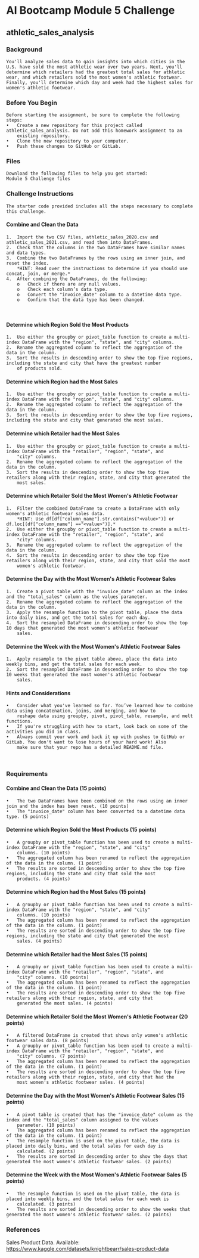 
# AI Bootcamp Module 5 Challenge
## athletic_sales_analysis

### Background

    You'll analyze sales data to gain insights into which cities in the U.S. have sold the most athletic wear over two years. Next, you'll determine which retailers had the greatest total sales for athletic wear, and which retailers sold the most women's athletic footwear. Finally, you'll determine which day and week had the highest sales for women's athletic footwear.


### Before You Begin
    Before starting the assignment, be sure to complete the following steps:
    •	Create a new repository for this project called athletic_sales_analysis. Do not add this homework assignment to an      
        existing repository.
    •	Clone the new repository to your computer.
    •	Push these changes to GitHub or GitLab.

### Files
    Download the following files to help you get started:
    Module 5 Challenge files

### Challenge Instructions
    The starter code provided includes all the steps necessary to complete this challenge.

#### Combine and Clean the Data
    1.	Import the two CSV files, athletic_sales_2020.csv and athletic_sales_2021.csv, and read them into DataFrames.
    2.	Check that the columns in the two DataFrames have similar names and data types.
    3.	Combine the two DataFrames by the rows using an inner join, and reset the index.
        *HINT: Read over the instructions to determine if you should use concat, join, or merge.*
    4.	After combining the DataFrames, do the following:
        o	Check if there are any null values.
        o	Check each column’s data type.
        o	Convert the "invoice_date" column to a datetime data type.
        o	Confirm that the data type has been changed.
 
#### Determine which Region Sold the Most Products
    1.	Use either the groupby or pivot_table function to create a multi-index DataFrame with the "region", "state", and "city" columns.
    2.	Rename the aggregated column to reflect the aggregation of the data in the column.
    3.	Sort the results in descending order to show the top five regions, including the state and city that have the greatest number 
        of products sold.
 
#### Determine which Region had the Most Sales
    1.	Use either the groupby or pivot_table function to create a multi-index DataFrame with the "region", "state", and "city" columns.
    2.	Rename the aggregated column to reflect the aggregation of the data in the column.
    3.	Sort the results in descending order to show the top five regions, including the state and city that generated the most sales. 
    
 
#### Determine which Retailer had the Most Sales
    1.	Use either the groupby or pivot_table function to create a multi-index DataFrame with the "retailer", "region", "state", and 
        "city" columns.
    2.	Rename the aggregated column to reflect the aggregation of the data in the column.
    3.	Sort the results in descending order to show the top five retailers along with their region, state, and city that generated the 
        most sales.
 
#### Determine which Retailer Sold the Most Women's Athletic Footwear
    1.	Filter the combined DataFrame to create a DataFrame with only women's athletic footwear sales data.
        *HINT: Use df[df["column_name"].str.contains("<value>")] or df.loc[(df["column_name"] =="<value>")].*
    2.	Use either the groupby or pivot_table function to create a multi-index DataFrame with the "retailer", "region", "state", and 
        "city" columns.
    3.	Rename the aggregated column to reflect the aggregation of the data in the column.
    4.	Sort the results in descending order to show the top five retailers along with their region, state, and city that sold the most 
        women's athletic footwear.
 
#### Determine the Day with the Most Women's Athletic Footwear Sales
    1.	Create a pivot table with the "invoice_date" column as the index and the "total_sales" column as the values parameter.
    2.	Rename the aggregated column to reflect the aggregation of the data in the column.
    3.	Apply the resample function to the pivot table, place the data into daily bins, and get the total sales for each day.
    4.	Sort the resampled DataFrame in descending order to show the top 10 days that generated the most women's athletic footwear      
        sales.
 
#### Determine the Week with the Most Women's Athletic Footwear Sales
    1.	Apply resample to the pivot table above, place the data into weekly bins, and get the total sales for each week.
    2.	Sort the resampled DataFrame in descending order to show the top 10 weeks that generated the most women's athletic footwear 
        sales.
 
#### Hints and Considerations
    •	Consider what you've learned so far. You’ve learned how to combine data using concatenation, joins, and merging, and how to 
        reshape data using groupby, pivot, pivot_table, resample, and melt functions.
    •	If you're struggling with how to start, look back on some of the activities you did in class.
    •	Always commit your work and back it up with pushes to GitHub or GitLab. You don't want to lose hours of your hard work! Also 
        make sure that your repo has a detailed README.md file.
 
### Requirements
#### Combine and Clean the Data (15 points)
    •	The two DataFrames have been combined on the rows using an inner join and the index has been reset. (10 points)
    •	The "invoice_date" column has been converted to a datetime data type. (5 points)
#### Determine which Region Sold the Most Products (15 points)
    •	A groupby or pivot_table function has been used to create a multi-index DataFrame with the "region", "state", and "city" 
        columns. (10 points)
    •	The aggregated column has been renamed to reflect the aggregation of the data in the column. (1 point)
    •	The results are sorted in descending order to show the top five regions, including the state and city that sold the most 
        products. (4 points)
#### Determine which Region had the Most Sales (15 points)
    •	A groupby or pivot_table function has been used to create a multi-index DataFrame with the "region", "state", and "city" 
        columns. (10 points)
    •	The aggregated column has been renamed to reflect the aggregation of the data in the column. (1 point)
    •	The results are sorted in descending order to show the top five regions, including the state and city that generated the most 
        sales. (4 points)
#### Determine which Retailer had the Most Sales (15 points)
    •	A groupby or pivot_table function has been used to create a multi-index DataFrame with the "retailer", "region", "state", and 
        "city" columns. (10 points)
    •	The aggregated column has been renamed to reflect the aggregation of the data in the column. (1 point)
    •	The results are sorted in descending order to show the top five retailers along with their region, state, and city that 
        generated the most sales. (4 points)
#### Determine which Retailer Sold the Most Women's Athletic Footwear (20 points)
    •	A filtered DataFrame is created that shows only women's athletic footwear sales data. (8 points)
    •	A groupby or pivot_table function has been used to create a multi-index DataFrame with the "retailer", "region", "state", and 
        "city" columns. (7 points)
    •	The aggregated column has been renamed to reflect the aggregation of the data in the column. (1 point)
    •	The results are sorted in descending order to show the top five retailers along with their region, state, and city that had the 
        most women's athletic footwear sales. (4 points)
#### Determine the Day with the Most Women's Athletic Footwear Sales (15 points)
    •	A pivot table is created that has the "invoice_date" column as the index and the "total_sales" column assigned to the values 
        parameter. (10 points)
    •	The aggregated column has been renamed to reflect the aggregation of the data in the column. (1 point)
    •	The resample function is used on the pivot table, the data is placed into daily bins, and the total sales for each day is 
        calculated. (2 points)
    •	The results are sorted in descending order to show the days that generated the most women's athletic footwear sales. (2 points)
#### Determine the Week with the Most Women's Athletic Footwear Sales (5 points)
    •	The resample function is used on the pivot table, the data is placed into weekly bins, and the total sales for each week is 
        calculated. (3 points)
    •	The results are sorted in descending order to show the weeks that generated the most women's athletic footwear sales. (2 points)

### References
Sales Product Data. Available: https://www.kaggle.com/datasets/knightbearr/sales-product-data

